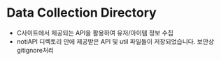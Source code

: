 # Data Collection Directory
- C사이트에서 제공되는 API을 활용하여 유저/아이템 정보 수집
- notiAPI 디렉토리 안에 제공받은 API 및 util 파일들이 저장되었습니다. 보안상 gitignore처리
